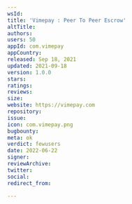 ```yaml
---
wsId: 
title: 'Vimepay : Peer To Peer Escrow'
altTitle: 
authors: 
users: 50
appId: com.vimepay
appCountry: 
released: Sep 18, 2021
updated: 2021-09-18
version: 1.0.0
stars: 
ratings: 
reviews: 
size: 
website: https://vimepay.com
repository: 
issue: 
icon: com.vimepay.png
bugbounty: 
meta: ok
verdict: fewusers
date: 2022-06-22
signer: 
reviewArchive: 
twitter: 
social: 
redirect_from: 

---
```


